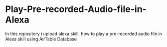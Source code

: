# Play-Pre-recorded-Audio-file-in-Alexa
In this repository i upload alexa skill.
how to play a pre-recorded audio file in Alexa skill using AirTable Database
